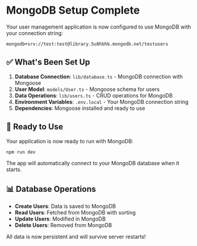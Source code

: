 # MongoDB Setup Complete

Your user management application is now configured to use MongoDB with your connection string:

```
mongodb+srv://test:test@library.5u8hbhb.mongodb.net/testusers
```

## ✅ What's Been Set Up

1. **Database Connection**: `lib/database.ts` - MongoDB connection with Mongoose
2. **User Model**: `models/User.ts` - Mongoose schema for users
3. **Data Operations**: `lib/users.ts` - CRUD operations for MongoDB
4. **Environment Variables**: `.env.local` - Your MongoDB connection string
5. **Dependencies**: Mongoose installed and ready to use

## 🚀 Ready to Use

Your application is now ready to run with MongoDB:

```bash
npm run dev
```

The app will automatically connect to your MongoDB database when it starts.

## 📊 Database Operations

- **Create Users**: Data is saved to MongoDB
- **Read Users**: Fetched from MongoDB with sorting
- **Update Users**: Modified in MongoDB
- **Delete Users**: Removed from MongoDB

All data is now persistent and will survive server restarts! 
